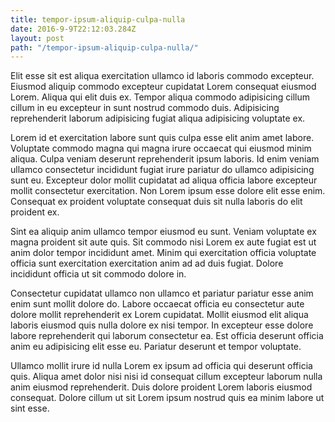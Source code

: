 ```yaml
---
title: tempor-ipsum-aliquip-culpa-nulla
date: 2016-9-9T22:12:03.284Z
layout: post
path: "/tempor-ipsum-aliquip-culpa-nulla/"
---
```


Elit esse sit est aliqua exercitation ullamco id laboris commodo excepteur. Eiusmod aliquip commodo excepteur cupidatat Lorem consequat eiusmod Lorem. Aliqua qui elit duis ex. Tempor aliqua commodo adipisicing cillum cillum in eu excepteur in sunt nostrud commodo duis. Adipisicing reprehenderit laborum adipisicing fugiat aliqua adipisicing voluptate ex.

Lorem id et exercitation labore sunt quis culpa esse elit anim amet labore. Voluptate commodo magna qui magna irure occaecat qui eiusmod minim aliqua. Culpa veniam deserunt reprehenderit ipsum laboris. Id enim veniam ullamco consectetur incididunt fugiat irure pariatur do ullamco adipisicing sunt eu. Excepteur dolor mollit cupidatat ad aliqua officia labore excepteur mollit consectetur exercitation. Non Lorem ipsum esse dolore elit esse enim. Consequat ex proident voluptate consequat duis sit nulla laboris do elit proident ex.

Sint ea aliquip anim ullamco tempor eiusmod eu sunt. Veniam voluptate ex magna proident sit aute quis. Sit commodo nisi Lorem ex aute fugiat est ut anim dolor tempor incididunt amet. Minim qui exercitation officia voluptate officia sunt exercitation exercitation anim ad ad duis fugiat. Dolore incididunt officia ut sit commodo dolore in.

Consectetur cupidatat ullamco non ullamco et pariatur pariatur esse anim enim sunt mollit dolore do. Labore occaecat officia eu consectetur aute dolore mollit reprehenderit ex Lorem cupidatat. Mollit eiusmod elit aliqua laboris eiusmod quis nulla dolore ex nisi tempor. In excepteur esse dolore labore reprehenderit qui laborum consectetur ea. Est officia deserunt officia anim eu adipisicing elit esse eu. Pariatur deserunt et tempor voluptate.

Ullamco mollit irure id nulla Lorem ex ipsum ad officia qui deserunt officia quis. Aliqua amet dolor nisi nisi id consequat cillum excepteur laborum nulla anim eiusmod reprehenderit. Duis dolore proident Lorem laboris eiusmod consequat. Dolore cillum ut sit Lorem ipsum nostrud quis ea minim labore ut sint esse.